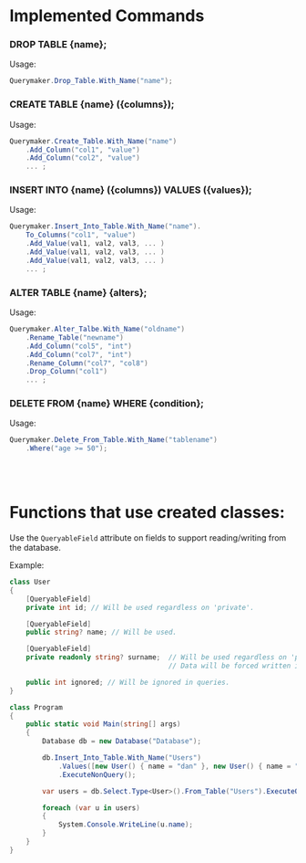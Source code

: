 # Implemented Commands 

### DROP TABLE {name};
Usage: 
```cs
Querymaker.Drop_Table.With_Name("name");
```

### CREATE TABLE {name} ({columns});
Usage:
```cs
Querymaker.Create_Table.With_Name("name")
    .Add_Column("col1", "value")
    .Add_Column("col2", "value") 
    ... ;
```

### INSERT INTO {name} ({columns}) VALUES ({values});
Usage:
```cs
Querymaker.Insert_Into_Table.With_Name("name").
    To_Columns("col1", "value")
    .Add_Value(val1, val2, val3, ... )
    .Add_Value(val1, val2, val3, ... ) 
    .Add_Value(val1, val2, val3, ... ) 
    ... ;
```

### ALTER TABLE {name} {alters};
Usage:
```cs
Querymaker.Alter_Talbe.With_Name("oldname")
    .Rename_Table("newname")
    .Add_Column("col5", "int")
    .Add_Column("col7", "int")
    .Rename_Column("col7", "col8")
    .Drop_Column("col1")
    ... ;
```

### DELETE FROM {name} WHERE {condition};
Usage:
```cs
Querymaker.Delete_From_Table.With_Name("tablename")
    .Where("age >= 50");
```

<br><br>

# Functions that use created classes:
Use the ```QueryableField``` attribute on fields to support reading/writing from the database.

Example:
```cs
class User 
{
    [QueryableField]
    private int id; // Will be used regardless on 'private'.

    [QueryableField]
    public string? name; // Will be used.

    [QueryableField]
    private readonly string? surname;  // Will be used regardless on 'private'.
                                       // Data will be forced written into it.

    public int ignored; // Will be ignored in queries.
}

class Program
{
    public static void Main(string[] args)
    {
        Database db = new Database("Database");

        db.Insert_Into_Table.With_Name("Users")
            .Values([new User() { name = "dan" }, new User() { name = "daniel" }])
            .ExecuteNonQuery();

        var users = db.Select.Type<User>().From_Table("Users").ExecuteQuery();

        foreach (var u in users)
        {
            System.Console.WriteLine(u.name);
        }
    }
}
```